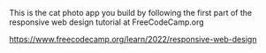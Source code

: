This is the cat photo app you build by following the first part of the responsive web design tutorial at FreeCodeCamp.org

https://www.freecodecamp.org/learn/2022/responsive-web-design